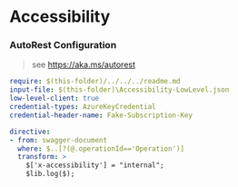 # Accessibility

### AutoRest Configuration

> see https://aka.ms/autorest

```yaml
require: $(this-folder)/../../../readme.md
input-file: $(this-folder)\Accessibility-LowLevel.json
low-level-client: true
credential-types: AzureKeyCredential
credential-header-name: Fake-Subscription-Key
```

``` yaml
directive:
- from: swagger-document
  where: $..[?(@.operationId=='Operation')]
  transform: >
    $['x-accessibility'] = "internal";
    $lib.log($);
```